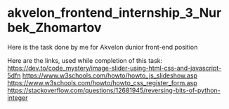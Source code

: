# akvelon_frontend_internship_3_Nurbek_Zhomartov
Here is the task done by me for Akvelon dunior front-end position 

Here are the links, used while completion of this task:
https://dev.to/code_mystery/image-slider-using-html-css-and-javascript-5dfn
https://www.w3schools.com/howto/howto_js_slideshow.asp
https://www.w3schools.com/howto/howto_css_register_form.asp
https://stackoverflow.com/questions/12681945/reversing-bits-of-python-integer




